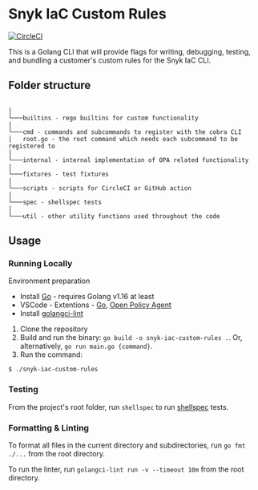 # Snyk IaC Custom Rules

[![CircleCI](https://circleci.com/gh/snyk/snyk-iac-custom-rules/tree/develop.svg?style=svg)](https://circleci.com/gh/snyk/snyk-iac-custom-rules/tree/develop)

This is a Golang CLI that will provide flags for writing, debugging, testing, and bundling a customer's custom rules for the Snyk IaC CLI.


## Folder structure
```

│   
└───builtins - rego builtins for custom functionality
│
└───cmd - commands and subcommands to register with the cobra CLI  
│   root.go - the root command which needs each subcommand to be registered to
│
└───internal - internal implementation of OPA related functionality
│   
└───fixtures - test fixtures
│   
└───scripts - scripts for CircleCI or GitHub action
│   
└───spec - shellspec tests
│   
└───util - other utility functions used throughout the code
```

## Usage

### Running Locally

Environment preparation
* Install [Go](https://golang.org/doc/install) - requires Golang v1.16 at least
* VSCode - Extentions - [Go](https://marketplace.visualstudio.com/items?itemName=ms-vscode.Go), [Open Policy Agent](https://marketplace.visualstudio.com/items?itemName=tsandall.opa)
* Install [golangci-lint](https://github.com/golangci/golangci-lint)

1. Clone the repository
2. Build and run the binary: `go build -o snyk-iac-custom-rules .`. Or, alternatively, `go run main.go {command}`.
3. Run the command:
```
$ ./snyk-iac-custom-rules
```

### Testing

From the project's root folder, run `shellspec` to run [shellspec](https://github.com/shellspec/shellspec) tests.

### Formatting & Linting

To format all files in the current directory and subdirectories, run `go fmt ./...` from the root directory.

To run the linter, run `golangci-lint run -v --timeout 10m` from the root directory.
